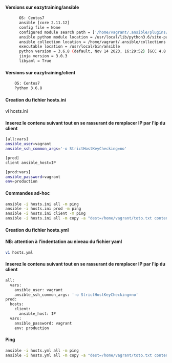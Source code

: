 #### Versions sur eazytraining/ansible
```bash
      OS: Centos7
      ansible [core 2.11.12]
      config file = None
      configured module search path = ['/home/vagrant/.ansible/plugins/modules', '/usr/share/ansible/plugins/modules']
      ansible python module location = /usr/local/lib/python3.6/site-packages/ansible
      ansible collection location = /home/vagrant/.ansible/collections:/usr/share/ansible/collections
      executable location = /usr/local/bin/ansible
      python version = 3.6.8 (default, Nov 14 2023, 16:29:52) [GCC 4.8.5 20150623 (Red Hat 4.8.5-44)]
      jinja version = 3.0.3
      libyaml = True
```
  
#### Versions sur eazytraining/client
```bash
    OS: Centos7
    Python 3.6.8
```

#### Creation du fichier hosts.ini

vi hosts.ini

#### Inserez le contenu suivant tout en se rassurant de remplacer IP par l'ip du client

```bash
[all:vars]
ansible_user=vagrant
ansible_ssh_common_args='-o StrictHostKeyChecking=no'

[prod]
client ansible_host=IP

[prod:vars]
ansible_password=vagrant
env=production
```

#### Commandes ad-hoc

```bash
ansible -i hosts.ini all -m ping
ansible -i hosts.ini prod -m ping
ansible -i hosts.ini client -m ping
ansible -i hosts.ini all -m copy -a "dest=/home/vagrant/toto.txt content='bonjour eazytraining {{ env }}'"
```

#### Creation du fichier hosts.yml
#### NB: attention à l’indentation au niveau du fichier yaml
```bash
vi hosts.yml
```

#### Inserez le contenu suivant tout en se rassurant de remplacer IP par l'ip du client

```bash
all:
  vars:
    ansible_user: vagrant
    ansible_ssh_common_args: '-o StrictHostKeyChecking=no'
prod:
  hosts:
    client:
      ansible_host: IP
  vars:
    ansible_password: vagrant
    env: production
```

#### Ping
```bash
ansible -i hosts.yml all -m ping
ansible -i hosts.yml all -m copy -a "dest=/home/vagrant/toto.txt content='bonjour eazytraining {{ env }}'"
```
